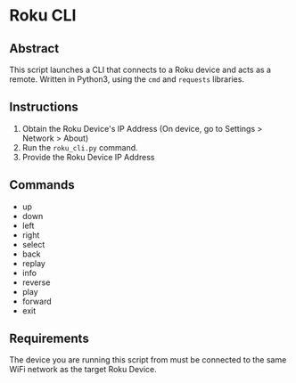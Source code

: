 
# Roku CLI

## Abstract

This script launches a CLI that connects to a Roku device and acts as a remote. Written in Python3, using the `cmd` and `requests` libraries.

## Instructions

1. Obtain the Roku Device's IP Address (On device, go to Settings > Network > About)
2. Run the `roku_cli.py` command.
3. Provide the Roku Device IP Address

## Commands

* up
* down
* left
* right
* select
* back
* replay
* info
* reverse
* play
* forward
* exit

## Requirements

The device you are running this script from must be connected to the same WiFi network as the target Roku Device.
